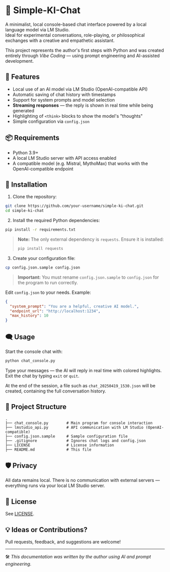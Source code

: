 # 🧠 Simple-KI-Chat

A minimalist, local console-based chat interface powered by a local language model via LM Studio.  
Ideal for experimental conversations, role-playing, or philosophical exchanges with a creative and empathetic assistant.

This project represents the author's first steps with Python and was created entirely through *Vibe Coding* — using prompt engineering and AI-assisted development.

## 🚀 Features

- Local use of an AI model via LM Studio (OpenAI-compatible API)
- Automatic saving of chat history with timestamps
- Support for system prompts and model selection
- **Streaming responses** — the reply is shown in real time while being generated
- Highlighting of `<think>` blocks to show the model's "thoughts"
- Simple configuration via `config.json`

## 📦 Requirements

- Python 3.9+
- A local LM Studio server with API access enabled
- A compatible model (e.g. Mistral, MythoMax) that works with the OpenAI-compatible endpoint

## 🔧 Installation

1. Clone the repository:

```bash
git clone https://github.com/your-username/simple-ki-chat.git
cd simple-ki-chat
```

2. Install the required Python dependencies:

```bash
pip install -r requirements.txt
```

> **Note:** The only external dependency is `requests`. Ensure it is installed:
>
> ```bash
> pip install requests
> ```

3. Create your configuration file:

```bash
cp config.json.sample config.json
```

> **Important:** You must rename `config.json.sample` to `config.json` for the program to run correctly.

Edit `config.json` to your needs. Example:

```json
{
  "system_prompt": "You are a helpful, creative AI model.",
  "endpoint_url": "http://localhost:1234",
  "max_history": 10
}
```

## 🗨️ Usage

Start the console chat with:

```bash
python chat_console.py
```

Type your messages — the AI will reply in real time with colored highlights. Exit the chat by typing `exit` or `quit`.

At the end of the session, a file such as `chat_20250419_1530.json` will be created, containing the full conversation history.

## 📁 Project Structure

```
.
├── chat_console.py        # Main program for console interaction
├── lmstudio_api.py        # API communication with LM Studio (OpenAI-compatible)
├── config.json.sample     # Sample configuration file
├── .gitignore             # Ignores chat logs and config.json
├── LICENSE                # License information
├── README.md              # This file
```

## 🛡️ Privacy

All data remains local. There is no communication with external servers — everything runs via your local LM Studio server.

## 📜 License

See [LICENSE](LICENSE).

## 💡 Ideas or Contributions?

Pull requests, feedback, and suggestions are welcome!

---

🛠️ *This documentation was written by the author using AI and prompt engineering.*

